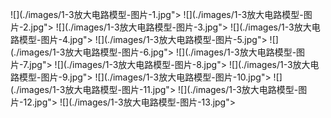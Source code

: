 ﻿![](./images/1-3放大电路模型-图片-1.jpg"></div>
![](./images/1-3放大电路模型-图片-2.jpg"></div>
![](./images/1-3放大电路模型-图片-3.jpg"></div>
![](./images/1-3放大电路模型-图片-4.jpg"></div>
![](./images/1-3放大电路模型-图片-5.jpg"></div>
![](./images/1-3放大电路模型-图片-6.jpg"></div>
![](./images/1-3放大电路模型-图片-7.jpg"></div>
![](./images/1-3放大电路模型-图片-8.jpg"></div>
![](./images/1-3放大电路模型-图片-9.jpg"></div>
![](./images/1-3放大电路模型-图片-10.jpg"></div>
![](./images/1-3放大电路模型-图片-11.jpg"></div>
![](./images/1-3放大电路模型-图片-12.jpg"></div>
![](./images/1-3放大电路模型-图片-13.jpg"></div>
